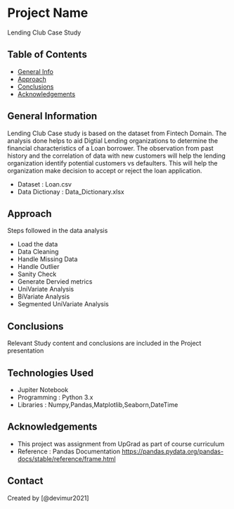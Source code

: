 # Project Name
Lending Club Case Study


## Table of Contents
* [General Info](#general-information)
* [Approach](#technologies-used)
* [Conclusions](#conclusions)
* [Acknowledgements](#acknowledgements)



## General Information

Lending Club Case study is based on the dataset from Fintech Domain.
The analysis done helps to aid Digtial Lending organizations to determine the financial characteristics of a Loan borrower.
The observation from past history and the correlation of data with new customers will help the lending organization identify potential customers vs defaulters.
This will help the organization make decision to accept or reject the loan application.

- Dataset         : Loan.csv
- Data Dictionay  : Data_Dictionary.xlsx

## Approach
Steps followed in the data analysis
- Load the data
- Data Cleaning
- Handle Missing Data
- Handle Outlier
- Sanity Check
- Generate Dervied metrics
- UniVariate Analysis
- BiVariate Analysis
- Segmented UniVariate Analysis

## Conclusions
Relevant Study content and conclusions are included in the Project presentation


## Technologies Used
- Jupiter Notebook
- Programming : Python 3.x
- Libraries : Numpy,Pandas,Matplotlib,Seaborn,DateTime


## Acknowledgements
- This project was assignment from UpGrad as part of course curriculum
- Reference : Pandas Documentation https://pandas.pydata.org/pandas-docs/stable/reference/frame.html


## Contact
Created by [@devimur2021] 


